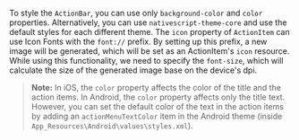 To style the `ActionBar`, you can use only `background-color` and `color` properties. Alternatively, you can use `nativescript-theme-core` and use the default styles for each different theme. The `icon` property of `ActionItem` can use Icon Fonts with the `font://` prefix. By setting up this prefix, a new image will be generated, which will be set as an ActionItem's `icon` resource. While using this functionality, we need to specify the `font-size`, which will calculate the size of the generated image base on the device's dpi.

<snippet id='actionbar-icon-fonts-xml'/>

> **Note:** In iOS, the `color` property affects the color of the title and the action items. In Android, the `color` property affects only the title text. However, you can set the default color of the text in the action items by adding an `actionMenuTextColor` item in the Android theme (inside `App_Resources\Android\values\styles.xml`).